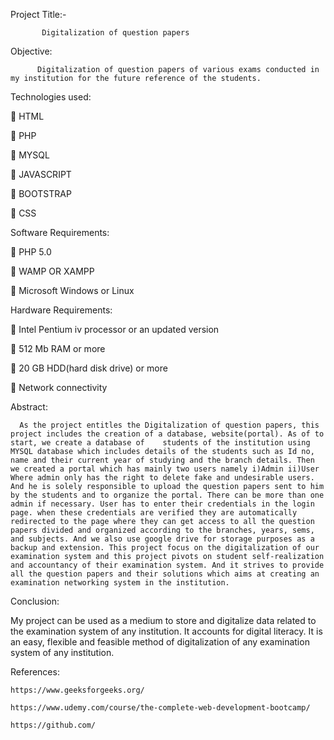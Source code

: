 Project Title:- 

           Digitalization of question papers 

   Objective: 
   
          Digitalization of question papers of various exams conducted in my institution for the future reference of the students.

Technologies used:

 HTML  

 PHP 

 MYSQL 

 JAVASCRIPT 

 BOOTSTRAP

 CSS


Software Requirements:

 PHP 5.0 

 WAMP OR XAMPP 

 Microsoft Windows or Linux

Hardware Requirements:

 Intel Pentium iv processor or an updated version 

 512 Mb RAM or more

 20 GB HDD(hard disk drive) or more 

 Network connectivity

Abstract: 


      As the project entitles the Digitalization of question papers, this project includes the creation of a database, website(portal). As of to start, we create a database of    students of the institution using MYSQL database which includes details of the students such as Id no, name and their current year of studying and the branch details. Then we created a portal which has mainly two users namely i)Admin ii)User Where admin only has the right to delete fake and undesirable users. And he is solely responsible to upload the question papers sent to him by the students and to organize the portal. There can be more than one admin if necessary. User has to enter their credentials in the login page. when these credentials are verified they are automatically redirected to the page where they can get access to all the question papers divided and organized according to the branches, years, sems, and subjects. And we also use google drive for storage purposes as a backup and extension. This project focus on the digitalization of our examination system and this project pivots on student self-realization and accountancy of their examination system. And it strives to provide all the question papers and their solutions which aims at creating an examination networking system in the institution.

Conclusion: 

My project can be used as a medium to store and digitalize data related to the examination system of any institution. It accounts for digital literacy. It is an easy, flexible and feasible method of digitalization of any examination system of any institution. 

References:

    https://www.geeksforgeeks.org/

    https://www.udemy.com/course/the-complete-web-development-bootcamp/

    https://github.com/
    
    
    
